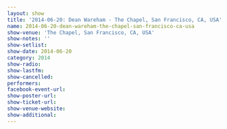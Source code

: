 ```yaml
---
layout: show
title: '2014-06-20: Dean Wareham - The Chapel, San Francisco, CA, USA'
name: 2014-06-20-dean-wareham-the-chapel-san-francisco-ca-usa
show-venue: 'The Chapel, San Francisco, CA, USA'
show-notes: ''
show-setlist: 
show-date: 2014-06-20
category: 2014
show-radio: 
show-lastfm: 
show-cancelled: 
performers: 
facebook-event-url: 
show-poster-url: 
show-ticket-url: 
show-venue-website: 
show-additional: 
---
```

